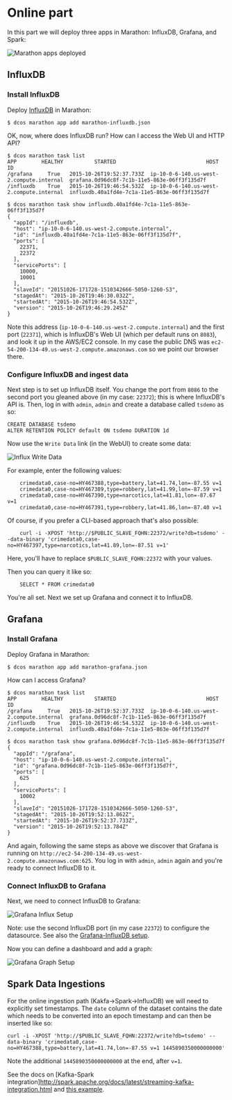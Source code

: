 # Online part

In this part we will deploy three apps in Marathon: InfluxDB, Grafana, and Spark:

![Marathon apps deployed](../img/marathon-apps-deployed.png)

## InfluxDB

### Install InfluxDB

Deploy [InfluxDB](https://influxdb.com/docs/v0.9/introduction/overview.html) in Marathon:

    $ dcos marathon app add marathon-influxdb.json

OK, now, where does InfluxDB run? How can I access the Web UI and HTTP API?

    $ dcos marathon task list
    APP        HEALTHY          STARTED                             HOST                    ID
    /grafana     True   2015-10-26T19:52:37.733Z  ip-10-0-6-140.us-west-2.compute.internal  grafana.0d96dc8f-7c1b-11e5-863e-06ff3f135d7f
    /influxdb    True   2015-10-26T19:46:54.532Z  ip-10-0-6-140.us-west-2.compute.internal  influxdb.40a1fd4e-7c1a-11e5-863e-06ff3f135d7f
    
    $ dcos marathon task show influxdb.40a1fd4e-7c1a-11e5-863e-06ff3f135d7f
    {
      "appId": "/influxdb",
      "host": "ip-10-0-6-140.us-west-2.compute.internal",
      "id": "influxdb.40a1fd4e-7c1a-11e5-863e-06ff3f135d7f",
      "ports": [
        22371,
        22372
      ],
      "servicePorts": [
        10000,
        10001
      ],
      "slaveId": "20151026-171728-1510342666-5050-1260-S3",
      "stagedAt": "2015-10-26T19:46:30.032Z",
      "startedAt": "2015-10-26T19:46:54.532Z",
      "version": "2015-10-26T19:46:29.245Z"
    }

Note this address (`ip-10-0-6-140.us-west-2.compute.internal`) and the first port (`22371`), which is InfluxDB's Web UI (which per default runs on `8083`), and look it up in the AWS/EC2 console. In my case the public DNS was `ec2-54-200-134-49.us-west-2.compute.amazonaws.com` so we point our browser there.

### Configure InfluxDB and ingest data

Next step is to set up InfluxDB itself. You change the port from `8086` to the second port you gleaned above (in my case: `22372`); this is where InfluxDB's API is. Then, log in with `admin`, `admin` and create a database called `tsdemo` as so:

    CREATE DATABASE tsdemo
    ALTER RETENTION POLICY default ON tsdemo DURATION 1d

Now use the `Write Data` link (in the WebUI) to create some data:

![Influx Write Data](../img/influx-write-data.png)

For example, enter the following values:

        crimedata0,case-no=HY467388,type=battery,lat=41.74,lon=-87.55 v=1
        crimedata0,case-no=HY467389,type=robbery,lat=41.99,lon=-87.59 v=1
        crimedata0,case-no=HY467390,type=narcotics,lat=41.81,lon=-87.67 v=1
        crimedata0,case-no=HY467391,type=robbery,lat=41.86,lon=-87.40 v=1

Of course, if you prefer a CLI-based approach that's also possible:

        curl -i -XPOST 'http://$PUBLIC_SLAVE_FQHN:22372/write?db=tsdemo' --data-binary 'crimedata0,case-no=HY467397,type=narcotics,lat=41.89,lon=-87.51 v=1'

Here, you'll have to replace `$PUBLIC_SLAVE_FQHN:22372` with your values. 

Then you can query it like so:

        SELECT * FROM crimedata0

You're all set. Next we set up Grafana and connect it to InfluxDB.

## Grafana

### Install Grafana

Deploy Grafana in Marathon:

    $ dcos marathon app add marathon-grafana.json

How can I access Grafana?

    $ dcos marathon task list
    APP        HEALTHY          STARTED                             HOST                    ID
    /grafana     True   2015-10-26T19:52:37.733Z  ip-10-0-6-140.us-west-2.compute.internal  grafana.0d96dc8f-7c1b-11e5-863e-06ff3f135d7f
    /influxdb    True   2015-10-26T19:46:54.532Z  ip-10-0-6-140.us-west-2.compute.internal  influxdb.40a1fd4e-7c1a-11e5-863e-06ff3f135d7f
    
    $ dcos marathon task show grafana.0d96dc8f-7c1b-11e5-863e-06ff3f135d7f
    {
      "appId": "/grafana",
      "host": "ip-10-0-6-140.us-west-2.compute.internal",
      "id": "grafana.0d96dc8f-7c1b-11e5-863e-06ff3f135d7f",
      "ports": [
        625
      ],
      "servicePorts": [
        10002
      ],
      "slaveId": "20151026-171728-1510342666-5050-1260-S3",
      "stagedAt": "2015-10-26T19:52:13.862Z",
      "startedAt": "2015-10-26T19:52:37.733Z",
      "version": "2015-10-26T19:52:13.784Z"
    }

And again, following the same steps as above we discover that Grafana is running on `http://ec2-54-200-134-49.us-west-2.compute.amazonaws.com:625`. 
You log in with `admin`, `admin` again and you're ready to connect InfluxDB to it.

### Connect InfluxDB to Grafana

Next, we need to connect InfluxDB to Grafana:

![Grafana Influx Setup](../img/grafana-influx-setup.png)

Note: use the second InfluxDB port (in my case `22372`) to configure the datasource. See also the [Grafana-InfluxDB setup](http://docs.grafana.org/datasources/influxdb/).

Now you can define a dashboard and add a graph:

![Grafana Graph Setup](../img/grafana-graph-setup.png)

## Spark Data Ingestions

For the online ingestion path (Kakfa->Spark->InfluxDB) we will need to explicitly set timestamps. The `date` column of the dataset contains the date which needs to be converted into an epoch timestamp and can then be inserted like so:

    curl -i -XPOST 'http://$PUBLIC_SLAVE_FQHN:22372/write?db=tsdemo' --data-binary 'crimedata0,case-no=HY467388,type=battery,lat=41.74,lon=-87.55 v=1 1445890350000000000'

Note the additional `1445890350000000000` at the end, after `v=1`.

See the docs on [Kafka-Spark integration]http://spark.apache.org/docs/latest/streaming-kafka-integration.html and [this example](https://github.com/apache/spark/blob/master/examples/src/main/scala/org/apache/spark/examples/streaming/KafkaWordCount.scala).

